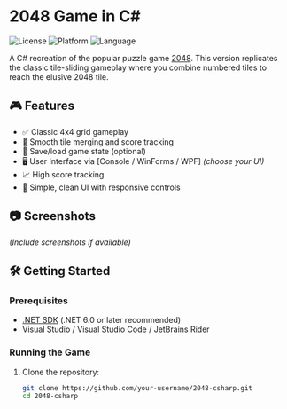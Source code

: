 # 2048 Game in C#

![License](https://img.shields.io/badge/license-MIT-green.svg)
![Platform](https://img.shields.io/badge/platform-Windows-blue.svg)
![Language](https://img.shields.io/badge/language-C%23-178600.svg)

A C# recreation of the popular puzzle game [2048](https://play2048.co/). This version replicates the classic tile-sliding gameplay where you combine numbered tiles to reach the elusive 2048 tile.

## 🎮 Features

- ✅ Classic 4x4 grid gameplay
- 🔢 Smooth tile merging and score tracking
- 💾 Save/load game state (optional)
- 🖥️ User Interface via [Console / WinForms / WPF] *(choose your UI)*
- 📈 High score tracking
- 🎨 Simple, clean UI with responsive controls

## 📷 Screenshots

*(Include screenshots if available)*

## 🛠️ Getting Started

### Prerequisites

- [.NET SDK](https://dotnet.microsoft.com/en-us/download) (.NET 6.0 or later recommended)
- Visual Studio / Visual Studio Code / JetBrains Rider

### Running the Game

1. Clone the repository:
   ```bash
   git clone https://github.com/your-username/2048-csharp.git
   cd 2048-csharp
